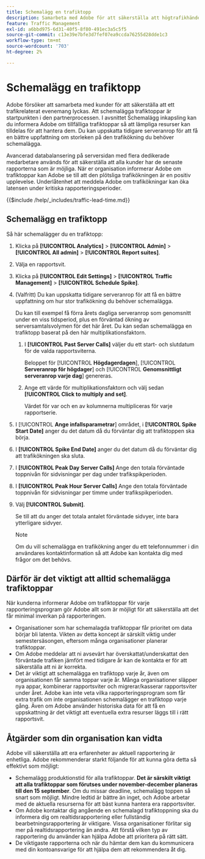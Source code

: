 ```yaml
---
title: Schemalägg en trafiktopp
description: Samarbeta med Adobe för att säkerställa att högtrafikhändelser inte får någon fördröjning.
feature: Traffic Management
exl-id: a6bbd975-6d31-40f5-8f80-491ec3a5c5f5
source-git-commit: c13e39e7bfe3d7fef07ea9ccda76255d28dde1c3
workflow-type: tm+mt
source-wordcount: '703'
ht-degree: 2%

---
```


# Schemalägg en trafiktopp

Adobe försöker att samarbeta med kunder för att säkerställa att ett trafikrelaterat evenemang lyckas. Att schemalägga trafiktoppar är startpunkten i den partnerprocessen. I avsnittet Schemalägg inkapsling kan du informera Adobe om tillfälliga trafiktoppar så att lämpliga resurser kan tilldelas för att hantera dem. Du kan uppskatta tidigare serveranrop för att få en bättre uppfattning om storleken på den trafikökning du behöver schemalägga.

Avancerad databalansering på serversidan med flera dedikerade medarbetare används för att säkerställa att alla kunder har de senaste rapporterna som är möjliga. När er organisation informerar Adobe om trafiktoppar kan Adobe se till att den plötsliga trafikökningen är en positiv upplevelse. Underlåtenhet att meddela Adobe om trafikökningar kan öka latensen under kritiska rapporteringsperioder.

{{$include /help/_includes/traffic-lead-time.md}}

## Schemalägg en trafiktopp

Så här schemalägger du en trafiktopp:

1. Klicka på **[!UICONTROL Analytics]** > **[!UICONTROL Admin]** > **[!UICONTROL All admin]** > **[!UICONTROL Report suites]**.
1. Välja en rapportsvit.
1. Klicka på **[!UICONTROL Edit Settings]** > **[!UICONTROL Traffic Management]** > **[!UICONTROL Schedule Spike]**.
1. (Valfritt) Du kan uppskatta tidigare serveranrop för att få en bättre uppfattning om hur stor trafikökning du behöver schemalägga.

   Du kan till exempel få förra årets dagliga serveranrop som genomsnitt under en viss tidsperiod, plus en förväntad ökning av serversamtalsvolymen för det här året. Du kan sedan schemalägga en trafiktopp baserat på den här multiplikationsfaktorn.

   1. I **[!UICONTROL Past Server Calls]** väljer du ett start- och slutdatum för de valda rapportsviterna.

      Beloppet för [!UICONTROL **Högdagerdagen**], [!UICONTROL **Serveranrop för högdager**] och [!UICONTROL **Genomsnittligt serveranrop varje dag**] genereras.

   1. Ange ett värde för multiplikationsfaktorn och välj sedan **[!UICONTROL Click to multiply and set]**.

      Värdet för var och en av kolumnerna multipliceras för varje rapportserie.
1. I [!UICONTROL **Ange infallsparametrar**] området, i **[!UICONTROL Spike Start Date]** anger du det datum då du förväntar dig att trafiktoppen ska börja.
1. I **[!UICONTROL Spike End Date]** anger du det datum då du förväntar dig att trafikökningen ska sluta.
1. I **[!UICONTROL Peak Day Server Calls]** Ange den totala förväntade toppnivån för sidvisningar per dag under trafikspikperioden.
1. I **[!UICONTROL Peak Hour Server Calls]** Ange den totala förväntade toppnivån för sidvisningar per timme under trafikspikperioden.
1. Välj **[!UICONTROL Submit]**.

   Se till att du anger det totala antalet förväntade sidvyer, inte bara ytterligare sidvyer.

   >[!NOTE]
   >
   >Om du vill schemalägga en trafikökning anger du ett telefonnummer i din användares kontaktinformation så att Adobe kan kontakta dig med frågor om det behövs.

## Därför är det viktigt att alltid schemalägga trafiktoppar

När kunderna informerar Adobe om trafiktoppar för varje rapporteringsprogram gör Adobe allt som är möjligt för att säkerställa att det får minimal inverkan på rapporteringen.

* Organisationer som har schemalagda trafiktoppar får prioritet om data börjar bli latenta. Vikten av detta koncept är särskilt viktig under semestersäsongen, eftersom många organisationer planerar trafiktoppar.
* Om Adobe meddelar att ni avsevärt har överskattat/underskattat den förväntade trafiken jämfört med tidigare år kan de kontakta er för att säkerställa att ni är korrekta.
* Det är viktigt att schemalägga en trafiktopp varje år, även om organisationen får samma toppar varje år. Många organisationer släpper nya appar, kombinerar rapportsviter och migrerar/kasserar rapportsviter under året. Adobe kan inte veta vilka rapporteringsprogram som får extra trafik om inte organisationen schemalägger en trafiktopp varje gång. Även om Adobe använder historiska data för att få en uppskattning är det viktigt att eventuella extra resurser läggs till i rätt rapportsvit.

## Åtgärder som din organisation kan vidta

Adobe vill säkerställa att era erfarenheter av aktuell rapportering är enhetliga. Adobe rekommenderar starkt följande för att kunna göra detta så effektivt som möjligt:

* Schemalägg produktionstid för alla trafiktoppar. **Det är särskilt viktigt att alla trafiktoppar som förutses under november-december planeras till den 15 september**. Om du missar deadline, schemalägg toppen så snart som möjligt. Mindre ledtid är bättre än inget, och Adobe arbetar med de aktuella resurserna för att bäst kunna hantera era rapportsviter.
* Om Adobe kontaktar dig angående en schemalagd trafiktoppning ska du informera dig om realtidsrapportering eller fullständig bearbetningsrapportering är viktigare. Vissa organisationer förlitar sig mer på realtidsrapportering än andra. Att förstå vilken typ av rapportering du använder kan hjälpa Adobe att prioritera på rätt sätt.
* De viktigaste rapporterna och när du hämtar dem kan du kommunicera med din kontoansvarige för att hjälpa dem att rekommendera åt dig.
